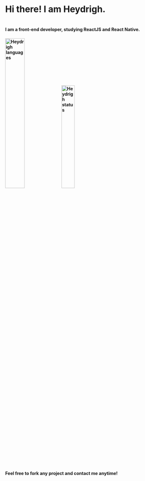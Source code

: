<h1>Hi there! I am Heydrigh.<h1/>
  <h4>I am a front-end developer, studying ReactJS and React Native.<h4/>

<img alt="Heydrigh languages" width="35%" src="https://github-readme-stats.vercel.app/api?username=heydrigh&show_icons=true&theme=dracula"/>
<img alt="Heydrigh status" width="29%" src="https://github-readme-stats.vercel.app/api/top-langs/?username=heydrigh&layout=compact&theme=dracula"/>

<p>Feel free to fork any project and contact me anytime!<p/>
